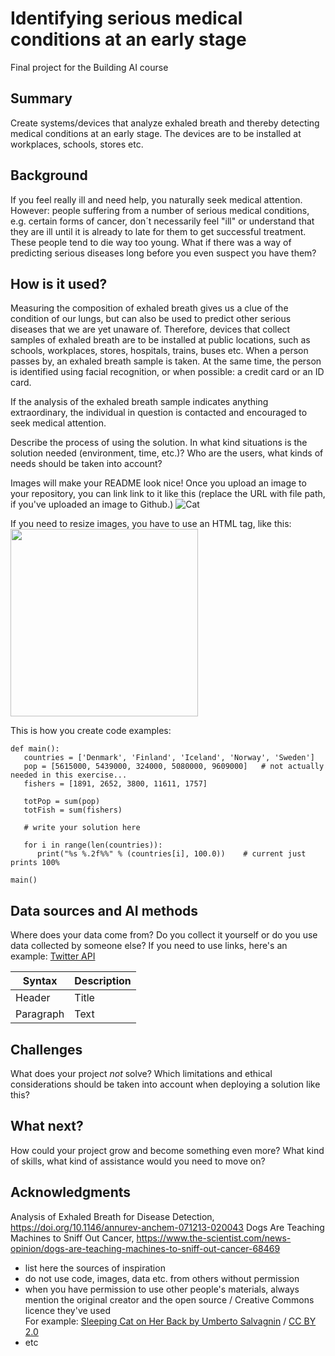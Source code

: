 # Identifying serious medical conditions at an early stage

Final project for the Building AI course

## Summary

Create systems/devices that analyze exhaled breath and thereby detecting medical conditions at an early stage. The devices are to be installed at workplaces, schools, stores etc. 

## Background

If you feel really ill and need help, you naturally seek medical attention. However: people suffering from a number of serious medical conditions, e.g. certain forms of cancer, don´t necessarily feel "ill" or understand that they are ill until it is already to late for them to get successful treatment. These people tend to die way too young. What if there was a way of predicting serious diseases long before you even suspect you have them?

## How is it used?

Measuring the composition of exhaled breath gives us a clue of the condition of our lungs, but can also be used to predict other serious diseases that we are yet unaware of. Therefore, devices that collect samples of exhaled breath are to be installed at public locations, such as schools, workplaces, stores, hospitals, trains, buses etc. When a person passes by, an exhaled breath sample is taken. At the same time, the person is identified using facial recognition, or when possible: a credit card or an ID card.

If the analysis of the exhaled breath sample indicates anything extraordinary, the individual in question is contacted and encouraged to seek medical attention. 

Describe the process of using the solution. In what kind situations is the solution needed (environment, time, etc.)? Who are the users, what kinds of needs should be taken into account?

Images will make your README look nice!
Once you upload an image to your repository, you can link link to it like this (replace the URL with file path, if you've uploaded an image to Github.)
![Cat](https://upload.wikimedia.org/wikipedia/commons/5/5e/Sleeping_cat_on_her_back.jpg)

If you need to resize images, you have to use an HTML tag, like this:
<img src="https://upload.wikimedia.org/wikipedia/commons/5/5e/Sleeping_cat_on_her_back.jpg" width="300">

This is how you create code examples:
```
def main():
   countries = ['Denmark', 'Finland', 'Iceland', 'Norway', 'Sweden']
   pop = [5615000, 5439000, 324000, 5080000, 9609000]   # not actually needed in this exercise...
   fishers = [1891, 2652, 3800, 11611, 1757]

   totPop = sum(pop)
   totFish = sum(fishers)

   # write your solution here

   for i in range(len(countries)):
      print("%s %.2f%%" % (countries[i], 100.0))    # current just prints 100%

main()
```


## Data sources and AI methods
Where does your data come from? Do you collect it yourself or do you use data collected by someone else?
If you need to use links, here's an example:
[Twitter API](https://developer.twitter.com/en/docs)

| Syntax      | Description |
| ----------- | ----------- |
| Header      | Title       |
| Paragraph   | Text        |

## Challenges

What does your project _not_ solve? Which limitations and ethical considerations should be taken into account when deploying a solution like this?

## What next?

How could your project grow and become something even more? What kind of skills, what kind of assistance would you  need to move on? 


## Acknowledgments

Analysis of Exhaled Breath for Disease Detection, https://doi.org/10.1146/annurev-anchem-071213-020043
Dogs Are Teaching Machines to Sniff Out Cancer, https://www.the-scientist.com/news-opinion/dogs-are-teaching-machines-to-sniff-out-cancer-68469

* list here the sources of inspiration 
* do not use code, images, data etc. from others without permission
* when you have permission to use other people's materials, always mention the original creator and the open source / Creative Commons licence they've used
  <br>For example: [Sleeping Cat on Her Back by Umberto Salvagnin](https://commons.wikimedia.org/wiki/File:Sleeping_cat_on_her_back.jpg#filelinks) / [CC BY 2.0](https://creativecommons.org/licenses/by/2.0)
* etc
